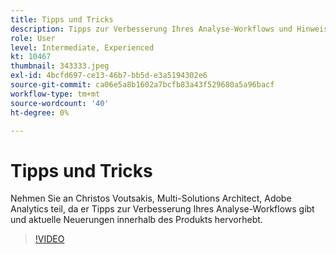 ```yaml
---
title: Tipps und Tricks
description: Tipps zur Verbesserung Ihres Analyse-Workflows und Hinweise zu den neuesten Innovationen innerhalb des Produkts.
role: User
level: Intermediate, Experienced
kt: 10467
thumbnail: 343333.jpeg
exl-id: 4bcfd697-ce13-46b7-bb5d-e3a5194302e6
source-git-commit: ca06e5a8b1602a7bcfb83a43f529680a5a96bacf
workflow-type: tm+mt
source-wordcount: '40'
ht-degree: 0%

---
```


# Tipps und Tricks

Nehmen Sie an Christos Voutsakis, Multi-Solutions Architect, Adobe Analytics teil, da er Tipps zur Verbesserung Ihres Analyse-Workflows gibt und aktuelle Neuerungen innerhalb des Produkts hervorhebt.

>[!VIDEO](https://video.tv.adobe.com/v/343333/?quality=12&learn=on)

